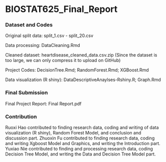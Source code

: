 # BIOSTAT625_Final_Report

### Dataset and Codes

Original split data: split_1.csv - split_20.csv

Data processing: DataCleaning.Rmd

Cleaned dataset: heartdisease_cleaned_data.csv.zip (Since the dataset is too large, we can only compress it to upload on GitHub)

Project Codes: DecisionTree.Rmd; RandomForest.Rmd; XGBoost.Rmd

Data visualization (R shiny): DataDescriptiveAnaylses-Rshiny.R; Graph.Rmd

### Final Submission

Final Project Report: Final Report.pdf

### Contribution
Ruoxi Hao contributed to finding research data, coding and writing of data visualization (R shiny), Random Forest Model, and conclusion and discussion part.
Zhuoxin Fu contributed to finding research data, coding and writing Xgboost Model and Graphics, and writing the Introduction part.
Yuxiao Nie contributed to finding and processing research data, coding Decision Tree Model, and writing the Data and Decision Tree Model part.

